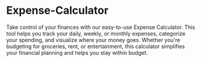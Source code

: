 # Expense-Calculator
Take control of your finances with our easy-to-use Expense Calculator. This tool helps you track your daily, weekly, or monthly expenses, categorize your spending, and visualize where your money goes. Whether you're budgeting for groceries, rent, or entertainment, this calculator simplifies your financial planning and helps you stay within budget.

